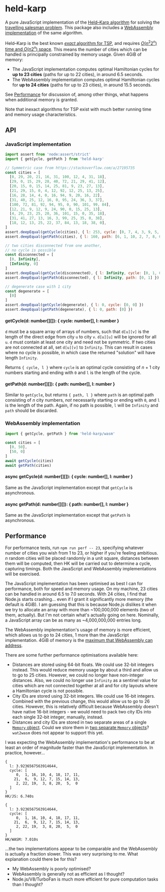 # held-karp

A pure JavaScript implementation of the [Held–Karp algorithm](https://en.wikipedia.org/wiki/Held%E2%80%93Karp_algorithm) for solving the [travelling salesman problem](https://en.wikipedia.org/wiki/Traveling_salesman_problem). This package also includes a [WebAssembly implementation](#webassembly-implementation) of the same algorithm.

Held–Karp is the best known [*exact* algorithm for TSP](https://en.wikipedia.org/wiki/Travelling_salesman_problem#Exact_algorithms), and requires [*O*(*n*<sup>2</sup>2<sup>*n*</sup>) time and *O*(*n*2<sup>*n*</sup>) space](https://en.wikipedia.org/wiki/Held%E2%80%93Karp_algorithm#Algorithmic_complexity). This means the number of cities which can be handled is principally constrained by memory usage. Given 4GiB of memory:

* The JavaScript implementation computes optimal Hamiltonian cycles for **up to 23 cities** (paths for up to 22 cities), in around 6.5 seconds.
* The WebAssembly implementation computes optimal Hamiltonian cycles for **up to 24 cities** (paths for up to 23 cities), in around 15.5 seconds.

See [Performance](#performance) for discussion of, among other things, what happens when additional memory is granted.

Note that inexact algorithms for TSP exist with much better running time and memory usage characteristics.

## API

### JavaScript implementation

```js
import assert from 'node:assert/strict'
import { getCycle, getPath } from 'held-karp'

// Symmetric case from https://stackoverflow.com/a/27195735
const cities = [
  [0, 29, 20, 21, 16, 31, 100, 12, 4, 31, 18],
  [29, 0, 15, 29, 28, 40, 72, 21, 29, 41, 12],
  [20, 15, 0, 15, 14, 25, 81, 9, 23, 27, 13],
  [21, 29, 15, 0, 4, 12, 92, 12, 25, 13, 25],
  [16, 28, 14, 4, 0, 16, 94, 9, 20, 16, 22],
  [31, 40, 25, 12, 16, 0, 95, 24, 36, 3, 37],
  [100, 72, 81, 92, 94, 95, 0, 90, 101, 99, 84],
  [12, 21, 9, 12, 9, 24, 90, 0, 15, 25, 13],
  [4, 29, 23, 25, 20, 36, 101, 15, 0, 35, 18],
  [31, 41, 27, 13, 16, 3, 99, 25, 35, 0, 38],
  [18, 12, 13, 25, 22, 37, 84, 13, 18, 38, 0],
]
assert.deepEqual(getCycle(cities), { l: 253, cycle: [0, 7, 4, 3, 9, 5, 2, 6, 1, 10, 8, 0] })
assert.deepEqual(getPath(cities), { l: 160, path: [6, 1, 10, 2, 7, 8, 0, 4, 3, 5, 9] })

// two cities disconnected from one another,
// no cycle is possible
const disconnected = [
  [0, Infinity],
  [Infinity, 0]
]
assert.deepEqual(getCycle(disconnected), { l: Infinity, cycle: [0, 1, 0] })
assert.deepEqual(getPath(disconnected), { l: Infinity, path: [0, 1] })

// degenerate case with 1 city
const degenerate = [
  [0]
]
assert.deepEqual(getCycle(degenerate), { l: 0, cycle: [0, 0] })
assert.deepEqual(getPath(degenerate), { l: 0, path: [0] })
```

#### getCycle(d: number[][]): { cycle: number[], l: number }

`d` must be a square array of arrays of numbers, such that `d[u][v]` is the length of the direct edge from city `u` to city `v`. `d[u][u]` will be ignored for all `u`. `d` must contain at least one city and need not be symmetric. If two cities are not connected at all, set `d[u][v]` to `Infinity`. This can result in cases where no cycle is possible, in which case the returned "solution" will have length `Infinity`.

Returns `{ cycle, l }` where `cycle` is an optimal cycle consisting of *n* + 1 city numbers starting and ending with `0` and `l` is the length of the cycle.

#### getPath(d: number[][]): { path: number[], l: number }

Similar to `getCycle`, but returns `{ path, l }` where `path` is an optimal path consisting of *n* city numbers, *not* necessarily starting or ending with `0`, and `l` is the length of the path. Again, if no path is possible, `l` will be `Infinity` and `path` should be discarded.

### WebAssembly implementation

```js
import { getCycle, getPath } from 'held-karp/wasm'

const cities = [
  [0, 50],
  [50, 0]
]
await getCycle(cities)
await getPath(cities)
```

#### async getCycle(d: number[][]): { cycle: number[], l: number }

Same as the JavaScript implementation except that `getCycle` is asynchronous.

#### async getPath(d: number[][]): { path: number[], l: number }

Same as the JavaScript implementation except that `getPath` is asynchronous.

## Performance

For performance tests, run `npm run perf -- 23`, specifying whatever number of cities you wish from 1 to 23, or higher if you're feeling ambitious. *n* random cities will be placed randomly in a unit square, distances between them will be computed, then HK will be carried out to determine a cycle, capturing timings. Both the JavaScript and WebAssembly implementations will be exercised.

The JavaScript implementation has been optimised as best I can for performance, both for speed and memory usage. On my machine, 23 cities can be handled in around 6.5 to 7.0 seconds. With 24 cities, I find that Node.js starts crashing... even if I grant it significantly more memory (the default is 4GiB). I am guessing that this is because Node.js dislikes it when we try to allocate an array with more than ~100,000,000 elements (two of them, actually). But I'm not certain what's actually going on here. Nominally, a JavaScript array can be as many as ~4,000,000,000 entries long.

The WebAssembly implementation's usage of memory is more efficient, which allows us to go to 24 cities, 1 more than the JavaScript implementation. 4GiB of memory is the [maximum that WebAssembly can address](https://developer.mozilla.org/en-US/docs/WebAssembly/JavaScript_interface/Memory/Memory#:~:text=Wasm%20currently%20only%20allows%2032%2Dbit%20addressing).

There are some further performance optimisations available here:

* Distances are stored using 64-bit floats. We could use 32-bit integers instead. This would reduce memory usage by about a third and allow us to go to 25 cities. However, we could no longer have non-integer distances. Also, we could no longer use `Infinity` as a sentinel value for cities which are not connected together at all and for city layouts where a Hamiltonian cycle is not possible.
* City IDs are stored using 32-bit integers. We could use 16-bit integers. Combined with the previous change, this would allow us to go to 26 cities. However, this is relatively difficult because WebAssembly doesn't have native 16-bit integers - we would need to pack two city IDs into each single 32-bit integer, manually, instead.
* Distances and city IDs are stored in two separate areas of a single [`Memory` object](https://developer.mozilla.org/en-US/docs/WebAssembly/JavaScript_interface/Memory). Could we store them in [two separate `Memory` objects](https://developer.mozilla.org/en-US/docs/WebAssembly/Understanding_the_text_format#multiple_memories)? `wat2wasm` does not appear to support this yet.

I was expecting the WebAssembly implementation's performance to be at least an order of magnitude faster than the JavaScript implementation. In practice, however...

```
{
  l: 3.9236567563914644,
  cycle: [
     0,  1, 16, 10, 4, 18, 17, 11,
    21,  6,  9, 12, 7, 15, 14, 13,
     2, 22, 19,  3, 8, 20,  5,  0
  ]
}
HK/JS: 6.740s

{
  l: 3.9236567563914644,
  cycle: [
     0,  1, 16, 10, 4, 18, 17, 11,
    21,  6,  9, 12, 7, 15, 14, 13,
     2, 22, 19,  3, 8, 20,  5,  0
  ]
}
HK/WASM: 7.010s
```

...the two implementations appear to be comparable and the WebAssembly is actually a fraction slower. This was very surprising to me. What explanation could there be for this?

* My WebAssembly is poorly optimised?
* WebAssembly is generally not as efficient as I thought?
* Node.js/V8/TurboFan is much more efficient for pure computation tasks than I thought?
